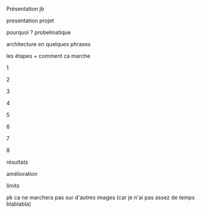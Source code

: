 Présentation jb

presentation projet

pourquoi ? probelmatique

architecture en quelques phrases

les étapes + comment ca marche

1

2

3

4

5

6

7

8

résultats

amélioration

limits

pk ca ne marchera pas sur d'autres images (car je n'ai pas assez de temps blablabla)

